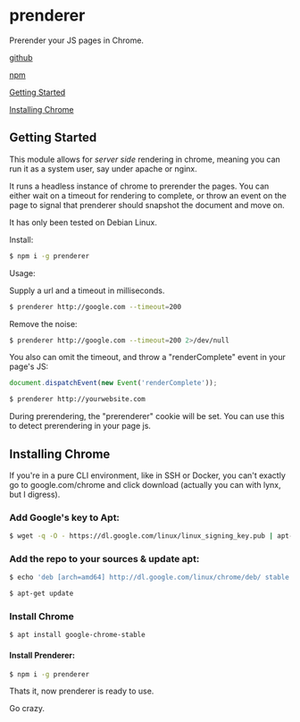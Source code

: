 # prenderer

Prerender your JS pages in Chrome.

[github](https://github.com/seanmorris/prenderer)

[npm](https://www.npmjs.com/package/prenderer)

[Getting Started](#getting-started)

[Installing Chrome](#installing-chrome)

## Getting Started

This module allows for *server side* rendering in chrome, meaning you can run it as a system user, say under apache or nginx.

It runs a headless instance of chrome to prerender the pages. You can either wait on a timeout for rendering to complete, or throw an event on the page to signal that prenderer should snapshot the document and move on.

It has only been tested on Debian Linux.

Install:

```sh
$ npm i -g prenderer
```

Usage:


Supply a url and a timeout in milliseconds.


```sh
$ prenderer http://google.com --timeout=200
```

Remove the noise:


```sh
$ prenderer http://google.com --timeout=200 2>/dev/null
```

You also can omit the timeout, and throw a "renderComplete" event in your page's JS:

```js
document.dispatchEvent(new Event('renderComplete'));
```

```sh
$ prenderer http://yourwebsite.com
```

During prerendering, the "prerenderer" cookie will be set. You can use this to detect prerendering in your page js.

## Installing Chrome

If you're in a pure CLI environment, like in SSH or Docker, you can't exactly go to google.com/chrome and click download (actually you can with lynx, but I digress).

### Add Google's key to Apt:

```sh
$ wget -q -O - https://dl.google.com/linux/linux_signing_key.pub | apt-key add -
```

### Add the repo to your sources & update apt:

```sh
$ echo 'deb [arch=amd64] http://dl.google.com/linux/chrome/deb/ stable main' | tee /etc/apt/sources.list.d/google-chrome.list

$ apt-get update
```
### Install Chrome

```sh
$ apt install google-chrome-stable
```

#### Install Prenderer:

```sh
$ npm i -g prenderer
```


Thats it, now prenderer is ready to use.

Go crazy.